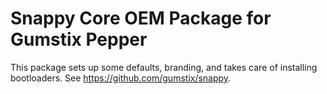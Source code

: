 Snappy Core OEM Package for Gumstix Pepper
==========================================
This package sets up some defaults, branding, and takes care of installing
bootloaders. See https://github.com/gumstix/snappy.
